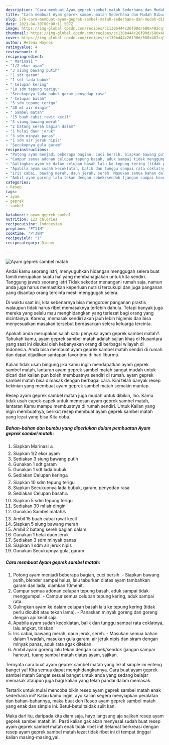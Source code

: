 ```yaml
---
description: "Cara membuat Ayam geprek sambel matah Sederhana dan Mudah Dibuat"
title: "Cara membuat Ayam geprek sambel matah Sederhana dan Mudah Dibuat"
slug: 576-cara-membuat-ayam-geprek-sambel-matah-sederhana-dan-mudah-dibuat
date: 2021-04-30T00:00:11.507Z
image: https://img-global.cpcdn.com/recipes/cc130b444c26f90d/680x482cq70/ayam-geprek-sambel-matah-foto-resep-utama.jpg
thumbnail: https://img-global.cpcdn.com/recipes/cc130b444c26f90d/680x482cq70/ayam-geprek-sambel-matah-foto-resep-utama.jpg
cover: https://img-global.cpcdn.com/recipes/cc130b444c26f90d/680x482cq70/ayam-geprek-sambel-matah-foto-resep-utama.jpg
author: Helena Haynes
ratingvalue: 4
reviewcount: 6
recipeingredient:
- " Marinasi "
- "1/2 ekor ayam"
- "3 siung bawang putih"
- "1 sdt garam"
- "1 sdt lada bubuk"
- " Celupan kering"
- "10 sdm tepung terigu"
- "Secukupnya lada bubuk garam penyedap rasa"
- " Celupan basah"
- "5 sdm tepung terigu"
- "30 ml air dingin"
- " Sambel matah"
- "15 buah cabai rawit kecil"
- "5 siung bawang merah"
- "2 batang sereh bagian dalam"
- "1 helai daun jeruk"
- "3 sdm minyak panas"
- "1 sdm air jeruk nipis"
- "Secukupnya gula garam"
recipeinstructions:
- "Potong ayam menjadi beberapa bagian, cuci bersih. Siapkan bawang putih, blender sampai halus, lalu taburkan diatas ayam tambahkan garam dan lada, diamkan 10menit."
- "Campur semua adonan celupan tepung basah, aduk sampai tidak menggumpal. Campur semua celupan tepung kering, aduk sampai rata."
- "Gulingkan ayam ke dalam celupan basah lalu ke tepung kering (tidak perlu dicubit atau tekan lama). Panaskan minyak goreng dan goreng dengan api kecil saja."
- "Apabila ayam sudah kecoklatan, balik dan tunggu sampai rata coklatnya, lalu angkat, tiriskan."
- "Iris cabai, bawang merah, daun jeruk, sereh. Masukan semua bahan dalam 1 wadah, masukan gula garam, air jeruk nipis dan siram dengan minyak panas, aduk rata agak ditekan."
- "Ambil ayam goreng lalu tekan dengan cobek/sendok (jangan sampai hancur), tuang sambal matah diatas ayam, sajikan."
categories:
- Resep
tags:
- ayam
- geprek
- sambel

katakunci: ayam geprek sambel 
nutrition: 123 calories
recipecuisine: Indonesian
preptime: "PT11M"
cooktime: "PT39M"
recipeyield: "1"
recipecategory: Dinner

---
```



![Ayam geprek sambel matah](https://img-global.cpcdn.com/recipes/cc130b444c26f90d/680x482cq70/ayam-geprek-sambel-matah-foto-resep-utama.jpg)

Andai kamu seorang istri, menyuguhkan hidangan menggugah selera buat famili merupakan suatu hal yang membahagiakan untuk kita sendiri. Tanggung jawab seorang istri Tidak sekedar menangani rumah saja, namun anda juga harus memastikan keperluan nutrisi tercukupi dan juga panganan yang disantap orang tercinta mesti menggugah selera.

Di waktu  saat ini, kita sebenarnya bisa mengorder panganan praktis walaupun tidak harus ribet memasaknya terlebih dahulu. Tetapi banyak juga mereka yang selalu mau menghidangkan yang terlezat bagi orang yang dicintainya. Karena, memasak sendiri akan jauh lebih higienis dan bisa menyesuaikan masakan tersebut berdasarkan selera keluarga tercinta. 



Apakah anda merupakan salah satu penyuka ayam geprek sambel matah?. Tahukah kamu, ayam geprek sambel matah adalah sajian khas di Nusantara yang saat ini disukai oleh kebanyakan orang di berbagai wilayah di Indonesia. Anda bisa membuat ayam geprek sambel matah sendiri di rumah dan dapat dijadikan santapan favoritmu di hari liburmu.

Kalian tidak usah bingung jika kamu ingin mendapatkan ayam geprek sambel matah, lantaran ayam geprek sambel matah sangat mudah untuk dicari dan kalian pun boleh membuatnya sendiri di rumah. ayam geprek sambel matah bisa dimasak dengan berbagai cara. Kini telah banyak resep kekinian yang membuat ayam geprek sambel matah semakin mantap.

Resep ayam geprek sambel matah juga mudah untuk dibikin, lho. Kamu tidak usah capek-capek untuk memesan ayam geprek sambel matah, lantaran Kamu mampu membuatnya di rumah sendiri. Untuk Kalian yang ingin membuatnya, berikut resep membuat ayam geprek sambel matah yang lezat yang bisa Kita coba.

<!--inarticleads1-->

##### Bahan-bahan dan bumbu yang diperlukan dalam pembuatan Ayam geprek sambel matah:

1. Siapkan  Marinasi ♨️
1. Siapkan 1/2 ekor ayam
1. Sediakan 3 siung bawang putih
1. Gunakan 1 sdt garam
1. Gunakan 1 sdt lada bubuk
1. Sediakan  Celupan kering♨️
1. Siapkan 10 sdm tepung terigu
1. Siapkan Secukupnya lada bubuk, garam, penyedap rasa
1. Sediakan  Celupan basah♨️
1. Siapkan 5 sdm tepung terigu
1. Sediakan 30 ml air dingin
1. Gunakan  Sambel matah♨️
1. Ambil 15 buah cabai rawit kecil
1. Siapkan 5 siung bawang merah
1. Ambil 2 batang sereh bagian dalam
1. Gunakan 1 helai daun jeruk
1. Sediakan 3 sdm minyak panas
1. Siapkan 1 sdm air jeruk nipis
1. Gunakan Secukupnya gula, garam




<!--inarticleads2-->

##### Cara membuat Ayam geprek sambel matah:

1. Potong ayam menjadi beberapa bagian, cuci bersih. - Siapkan bawang putih, blender sampai halus, lalu taburkan diatas ayam tambahkan garam dan lada, diamkan 10menit.
1. Campur semua adonan celupan tepung basah, aduk sampai tidak menggumpal. - Campur semua celupan tepung kering, aduk sampai rata.
1. Gulingkan ayam ke dalam celupan basah lalu ke tepung kering (tidak perlu dicubit atau tekan lama). - Panaskan minyak goreng dan goreng dengan api kecil saja.
1. Apabila ayam sudah kecoklatan, balik dan tunggu sampai rata coklatnya, lalu angkat, tiriskan.
1. Iris cabai, bawang merah, daun jeruk, sereh. - Masukan semua bahan dalam 1 wadah, masukan gula garam, air jeruk nipis dan siram dengan minyak panas, aduk rata agak ditekan.
1. Ambil ayam goreng lalu tekan dengan cobek/sendok (jangan sampai hancur), tuang sambal matah diatas ayam, sajikan.




Ternyata cara buat ayam geprek sambel matah yang lezat simple ini enteng banget ya! Kita semua dapat menghidangkannya. Cara buat ayam geprek sambel matah Sangat sesuai banget untuk anda yang sedang belajar memasak ataupun juga bagi kalian yang telah pandai dalam memasak.

Tertarik untuk mulai mencoba bikin resep ayam geprek sambel matah enak sederhana ini? Kalau kamu ingin, ayo kalian segera menyiapkan peralatan dan bahan-bahannya, maka buat deh Resep ayam geprek sambel matah yang enak dan simple ini. Betul-betul taidak sulit kan. 

Maka dari itu, daripada kita diam saja, hayo langsung aja sajikan resep ayam geprek sambel matah ini. Pasti kalian gak akan menyesal sudah buat resep ayam geprek sambel matah enak tidak ribet ini! Selamat berkreasi dengan resep ayam geprek sambel matah lezat tidak ribet ini di tempat tinggal kalian masing-masing,ya!.

